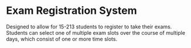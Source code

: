 # Exam Registration System

Designed to allow for 15-213 students to register to take their exams.
Students can select one of multiple exam slots over the course of multiple
days, which consist of one or more time slots.
